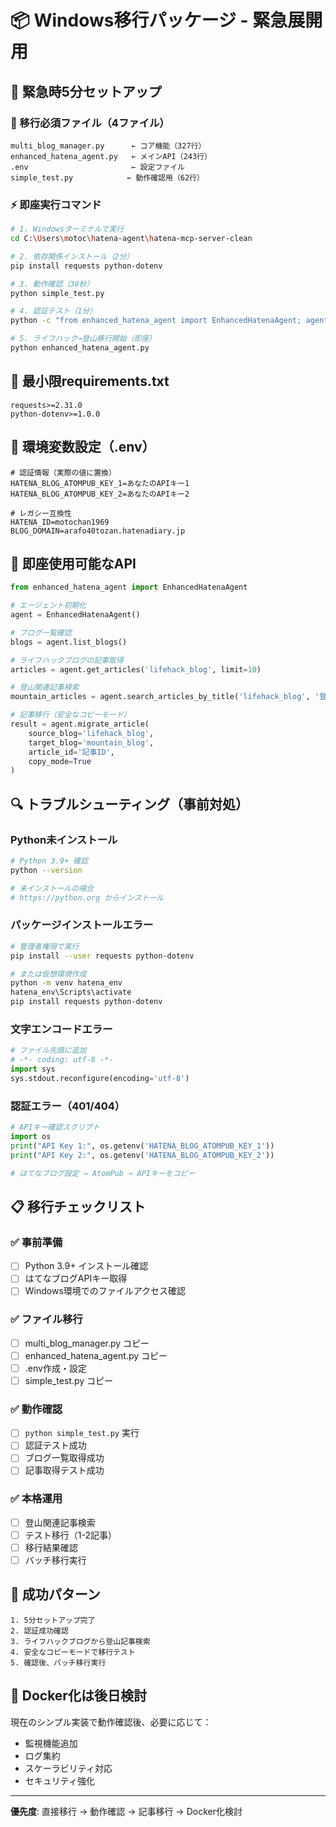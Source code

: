 # 📦 Windows移行パッケージ - 緊急展開用

## 🚨 緊急時5分セットアップ

### 📁 移行必須ファイル（4ファイル）
```
multi_blog_manager.py      ← コア機能（327行）
enhanced_hatena_agent.py   ← メインAPI（243行）  
.env                       ← 設定ファイル
simple_test.py            ← 動作確認用（62行）
```

### ⚡ 即座実行コマンド
```bash
# 1. Windowsターミナルで実行
cd C:\Users\motoc\hatena-agent\hatena-mcp-server-clean

# 2. 依存関係インストール（2分）
pip install requests python-dotenv

# 3. 動作確認（30秒）
python simple_test.py

# 4. 認証テスト（1分）
python -c "from enhanced_hatena_agent import EnhancedHatenaAgent; agent = EnhancedHatenaAgent(); print(agent.test_blog_authentication())"

# 5. ライフハック→登山移行開始（即座）
python enhanced_hatena_agent.py
```

## 🎯 最小限requirements.txt
```
requests>=2.31.0
python-dotenv>=1.0.0
```

## 🔧 環境変数設定（.env）
```env
# 認証情報（実際の値に置換）
HATENA_BLOG_ATOMPUB_KEY_1=あなたのAPIキー1
HATENA_BLOG_ATOMPUB_KEY_2=あなたのAPIキー2

# レガシー互換性
HATENA_ID=motochan1969
BLOG_DOMAIN=arafo40tozan.hatenadiary.jp
```

## 🚀 即座使用可能なAPI
```python
from enhanced_hatena_agent import EnhancedHatenaAgent

# エージェント初期化
agent = EnhancedHatenaAgent()

# ブログ一覧確認
blogs = agent.list_blogs()

# ライフハックブログの記事取得
articles = agent.get_articles('lifehack_blog', limit=10)

# 登山関連記事検索
mountain_articles = agent.search_articles_by_title('lifehack_blog', '登山')

# 記事移行（安全なコピーモード）
result = agent.migrate_article(
    source_blog='lifehack_blog',
    target_blog='mountain_blog', 
    article_id='記事ID',
    copy_mode=True
)
```

## 🔍 トラブルシューティング（事前対処）

### Python未インストール
```bash
# Python 3.9+ 確認
python --version

# 未インストールの場合
# https://python.org からインストール
```

### パッケージインストールエラー
```bash
# 管理者権限で実行
pip install --user requests python-dotenv

# または仮想環境作成
python -m venv hatena_env
hatena_env\Scripts\activate
pip install requests python-dotenv
```

### 文字エンコードエラー
```python
# ファイル先頭に追加
# -*- coding: utf-8 -*-
import sys
sys.stdout.reconfigure(encoding='utf-8')
```

### 認証エラー（401/404）
```python
# APIキー確認スクリプト
import os
print("API Key 1:", os.getenv('HATENA_BLOG_ATOMPUB_KEY_1'))
print("API Key 2:", os.getenv('HATENA_BLOG_ATOMPUB_KEY_2'))

# はてなブログ設定 → AtomPub → APIキーをコピー
```

## 📋 移行チェックリスト

### ✅ 事前準備
- [ ] Python 3.9+ インストール確認
- [ ] はてなブログAPIキー取得
- [ ] Windows環境でのファイルアクセス確認

### ✅ ファイル移行
- [ ] multi_blog_manager.py コピー
- [ ] enhanced_hatena_agent.py コピー  
- [ ] .env作成・設定
- [ ] simple_test.py コピー

### ✅ 動作確認
- [ ] `python simple_test.py` 実行
- [ ] 認証テスト成功
- [ ] ブログ一覧取得成功
- [ ] 記事取得テスト成功

### ✅ 本格運用
- [ ] 登山関連記事検索
- [ ] テスト移行（1-2記事）
- [ ] 移行結果確認
- [ ] バッチ移行実行

## 🎯 成功パターン
```
1. 5分セットアップ完了
2. 認証成功確認
3. ライフハックブログから登山記事検索
4. 安全なコピーモードで移行テスト
5. 確認後、バッチ移行実行
```

## 🔄 Docker化は後日検討
現在のシンプル実装で動作確認後、必要に応じて：
- 監視機能追加
- ログ集約
- スケーラビリティ対応
- セキュリティ強化

---
**優先度**: 直接移行 → 動作確認 → 記事移行 → Docker化検討